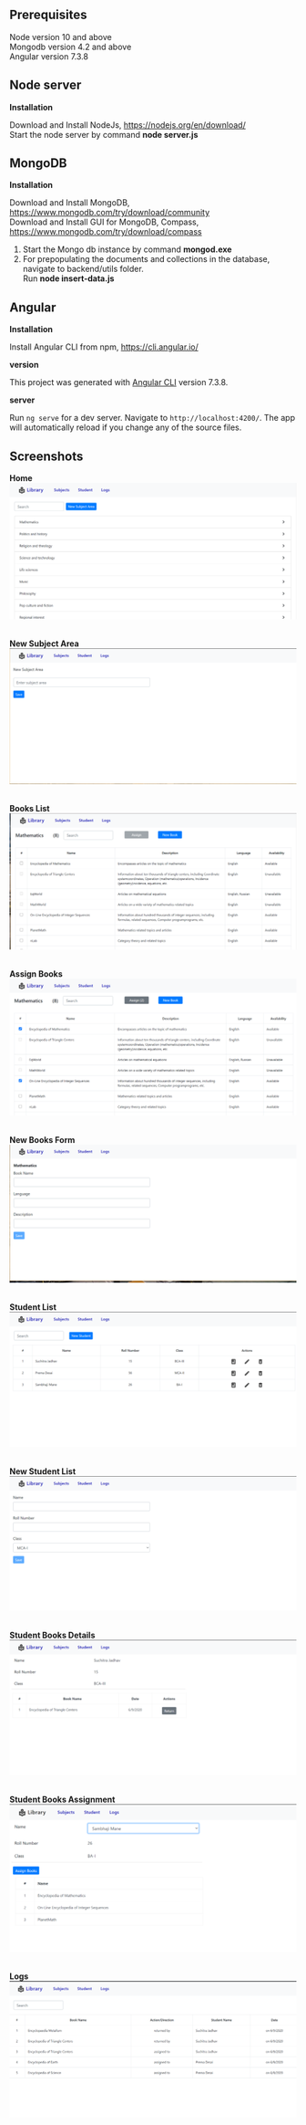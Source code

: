 ## Prerequisites
Node version 10 and above<br/>
Mongodb version 4.2 and above<br/>
Angular version 7.3.8<br/>

## Node server
**Installation**

Download and Install NodeJs, https://nodejs.org/en/download/ <br>
Start the node server by command **node server.js**

## MongoDB
**Installation**

Download and Install MongoDB, https://www.mongodb.com/try/download/community <br>
Download and Install GUI for MongoDB, Compass, https://www.mongodb.com/try/download/compass<br>

1. Start the Mongo db instance by command **mongod.exe**
2. For prepopulating the documents and collections in the database, navigate to backend/utils folder.<br/> Run **node insert-data.js**

## Angular
**Installation**

Install Angular CLI from npm, https://cli.angular.io/ <br>

**version**

This project was generated with [Angular CLI](https://github.com/angular/angular-cli) version 7.3.8.

**server**

Run `ng serve` for a dev server. Navigate to `http://localhost:4200/`. The app will automatically reload if you change any of the source files.

## Screenshots
**Home**
![Screenshot](https://github.com/sambhaji9/library-mgmt/blob/master/screenshots/1-home.png)<br><br>

**New Subject Area**
![Screenshot](https://github.com/sambhaji9/library-mgmt/blob/master/screenshots/2-new-subject-area-form.png)<br><br>

**Books List**
![Screenshot](https://github.com/sambhaji9/library-mgmt/blob/master/screenshots/3-books-list.png)<br><br>

**Assign Books**
![Screenshot](https://github.com/sambhaji9/library-mgmt/blob/master/screenshots/4-assign-books.png)<br><br>

**New Books Form**
![Screenshot](https://github.com/sambhaji9/library-mgmt/blob/master/screenshots/5-new-books-form.PNG)<br><br>

**Student List**
![Screenshot](https://github.com/sambhaji9/library-mgmt/blob/master/screenshots/6-student-list.PNG)<br><br>

**New Student List**
![Screenshot](https://github.com/sambhaji9/library-mgmt/blob/master/screenshots/7-new-student-form.PNG)<br><br>

**Student Books Details**
![Screenshot](https://github.com/sambhaji9/library-mgmt/blob/master/screenshots/8-student-books-details.PNG)<br><br>

**Student Books Assignment**
![Screenshot](https://github.com/sambhaji9/library-mgmt/blob/master/screenshots/9-student-books-assignment.PNG)<br><br>

**Logs**
![Screenshot](https://github.com/sambhaji9/library-mgmt/blob/master/screenshots/10-logs.PNG)<br><br>